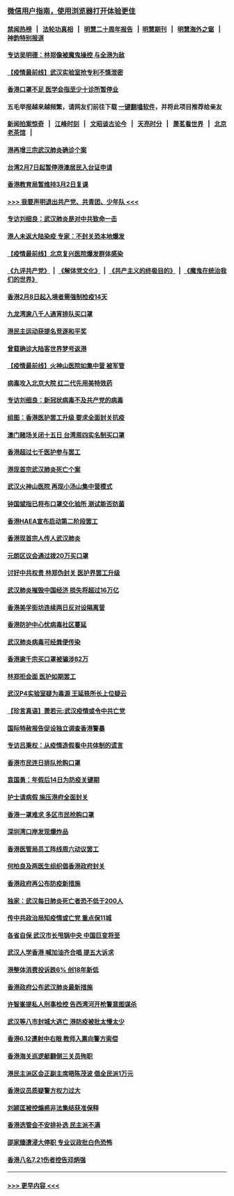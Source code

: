 ### [微信用户指南，使用浏览器打开体验更佳](https://github.com/gfw-breaker/banned-news1/blob/master/indexes/wechat-guide.md?t=0)
#### [禁闻热榜](热点新闻.md?t=0)  &nbsp;&nbsp;|&nbsp;&nbsp; [法轮功真相](https://github.com/gfw-breaker/truth/blob/master/README.md?t=0) &nbsp;&nbsp;|&nbsp;&nbsp; [明慧二十周年报告](https://github.com/gfw-breaker/mh-reports/blob/master/README.md?t=0) &nbsp;&nbsp;|&nbsp;&nbsp;[明慧期刊](https://github.com/gfw-breaker/mh-qikan) &nbsp;&nbsp;|&nbsp;&nbsp; [明慧海外之窗](https://github.com/gfw-breaker/mh-news/blob/master/README.md?t=0) &nbsp;&nbsp;|&nbsp;&nbsp; [神韵特别报道](https://github.com/gfw-breaker/mh-news/blob/master/shenyun.md?t=0)
#### [专访吴明德：林郑像被魔鬼操控 与全港为敌](../pages/nsc415/n11852734.md?t=02081002) 
#### [【疫情最前线】武汉实验室抢专利不慎泄密](../pages/nsc415/n11850310.md?t=02081002) 
#### [香港口罩不足 医学会指至少十诊所暂停业](../pages/nsc415/n11850301.md?t=02081002) 
#### 五毛举报越来越频繁，请网友们前往下载 [一键翻墙软件](https://github.com/gfw-breaker/ssr-accounts)，并将此项目推荐给亲友
#### [新闻拍案惊奇](https://github.com/gfw-breaker/banned-news1/blob/master/pages/link4.md) &nbsp;&nbsp;|&nbsp;&nbsp; [江峰时刻](https://github.com/gfw-breaker/banned-news1/blob/master/pages/link4.md) &nbsp;&nbsp;|&nbsp;&nbsp; [文昭谈古论今](https://github.com/gfw-breaker/banned-news1/blob/master/pages/link4.md) &nbsp;&nbsp;|&nbsp;&nbsp; [天亮时分](https://github.com/gfw-breaker/banned-news1/blob/master/pages/link4.md) &nbsp;&nbsp;|&nbsp;&nbsp; [萧茗看世界](https://github.com/gfw-breaker/banned-news1/blob/master/pages/link4.md) &nbsp;&nbsp;|&nbsp;&nbsp; [北京老茶馆](https://github.com/gfw-breaker/banned-news1/blob/master/pages/link4.md) &nbsp;&nbsp;|&nbsp;&nbsp; 
#### [港再增三宗武汉肺炎确诊个案](../pages/nsc415/n11850328.md?t=02081002) 
#### [台湾2月7日起暂停港澳居民入台证申请](../pages/nsc415/n11850304.md?t=02081002) 
#### [香港教育局暂维持3月2日复课](../pages/nsc415/n11850260.md?t=02081002) 
#### [>>> 我要声明退出共产党、共青团、少年队 <<<](https://github.com/begood0513/goodnews/blob/master/quit/letter.md) 
#### [专访刘细良：武汉肺炎是对中共致命一击](../pages/nsc415/n11849934.md?t=02081002) 
#### [港人未返大陆染疫 专家：不封关恐本地爆发](../pages/nsc415/n11848021.md?t=02081002) 
#### [【疫情最前线】北京复兴医院爆发群体感染](../pages/nsc415/n11847626.md?t=02081002) 
#### [《九评共产党》](https://github.com/begood0513/9ping.md/blob/master/README.md) &nbsp;|&nbsp; [《解体党文化》](../../../../jtdwh.md/blob/master/README.md)  &nbsp;|&nbsp; [《共产主义的终极目的》](../../../../gczydzjmd.md/blob/master/README.md) &nbsp;|&nbsp; [《魔鬼在统治我们的世界》](../../../../mgztzwmdsj.md/blob/master/README.md) 
#### [香港2月8日起入境者需强制检疫14天](../pages/nsc415/n11847658.md?t=02081002) 
#### [九龙湾逾八千人通宵排队买口罩](../pages/nsc415/n11847647.md?t=02081002) 
#### [港民主运动获提名竞逐和平奖](../pages/nsc415/n11847633.md?t=02081002) 
#### [曾载确诊大陆客世界梦号返港](../pages/nsc415/n11847608.md?t=02081002) 
#### [【疫情最前线】火神山医院如集中营 被军管](../pages/nsc415/n11847524.md?t=02081002) 
#### [病毒攻入北京大院 红二代先用美特效药](../pages/nsc415/n11847427.md?t=02081002) 
#### [专访刘细良：新冠状病毒不及共产党的病毒](../pages/nsc415/n11847164.md?t=02081002) 
#### [组图：香港医护罢工升级 要求全面封关抗疫](../pages/nsc415/n11844107.md?t=02081002) 
#### [澳门赌场关闭十五日 台湾周四实名制买口罩](../pages/nsc415/n11845083.md?t=02081002) 
#### [香港超过七千医护参与罢工](../pages/nsc415/n11845051.md?t=02081002) 
#### [港现首宗武汉肺炎死亡个案](../pages/nsc415/n11844998.md?t=02081002) 
#### [武汉火神山医院 再现小汤山集中营模式](../pages/nsc415/n11844763.md?t=02081002) 
#### [钟国斌指已将布口罩交化验所 测试能否防菌](../pages/nsc415/n11842783.md?t=02081002) 
#### [香港HAEA宣布启动第二阶段罢工](../pages/nsc415/n11842723.md?t=02081002) 
#### [香港现首宗人传人武汉肺炎](../pages/nsc415/n11842766.md?t=02081002) 
#### [元朗区议会通过拨20万买口罩](../pages/nsc415/n11842754.md?t=02081002) 
#### [讨好中共权贵 林郑伪封关 医护界罢工升级](../pages/nsc415/n11842359.md?t=02081002) 
#### [武汉肺炎摧毁中国经济 损失将超过16万亿](../pages/nsc415/n11839723.md?t=02081002) 
#### [香港美孚街坊连续两日反对设隔离营](../pages/nsc415/n11839962.md?t=02081002) 
#### [香港防护中心忧病毒社区蔓延](../pages/nsc415/n11839933.md?t=02081002) 
#### [武汉肺炎病毒可经粪便传染](../pages/nsc415/n11839939.md?t=02081002) 
#### [香港逾千宗买口罩被骗涉82万](../pages/nsc415/n11839914.md?t=02081002) 
#### [林郑拒会面 医护如期罢工](../pages/nsc415/n11839892.md?t=02081002) 
#### [武汉P4实验室疑为毒源 王延轶所长上位疑云](../pages/nsc415/n11835543.md?t=02081002) 
#### [【珍言真语】萧若元:武汉疫情或令中共亡党](../pages/nsc415/n11829394.md?t=02081002) 
#### [国际特赦报告促设独立调查香港警暴](../pages/nsc415/n11833845.md?t=02081002) 
#### [专访吕秉权：从疫情造假看中共体制的谎言](../pages/nsc415/n11833813.md?t=02081002) 
#### [香港市民连日排队抢购口罩](../pages/nsc415/n11833794.md?t=02081002) 
#### [袁国勇：年假后14日为防疫关键期](../pages/nsc415/n11831088.md?t=02081002) 
#### [护士请病假 施压港府全面封关](../pages/nsc415/n11831030.md?t=02081002) 
#### [香港一罩难求 多区市民抢购口罩](../pages/nsc415/n11831002.md?t=02081002) 
#### [深圳湾口岸发现爆炸品](../pages/nsc415/n11828802.md?t=02081002) 
#### [香港医管局员工阵线周六动议罢工](../pages/nsc415/n11828762.md?t=02081002) 
#### [何柏良及两医生组织倡香港政府封关](../pages/nsc415/n11828749.md?t=02081002) 
#### [香港政府再公布防疫新措施](../pages/nsc415/n11828716.md?t=02081002) 
#### [独家：武汉每日肺炎死亡者恐不低于200人](../pages/nsc415/n11828240.md?t=02081002) 
#### [传中共政治局知疫情或亡党 重点保11城](../pages/nsc415/n11828145.md?t=02081002) 
#### [各省自保 武汉市长甩锅中央 中国巨变将至](../pages/nsc415/n11828021.md?t=02081002) 
#### [武汉人学香港 喊加油齐合唱 提五大诉求](../pages/nsc415/n11827046.md?t=02081002) 
#### [港整体消费投诉跌6% 创18年新低](../pages/nsc415/n11817280.md?t=02081002) 
#### [香港政府公布武汉肺炎最新措施](../pages/nsc415/n11817152.md?t=02081002) 
#### [许智峯提私人刑事检控 告西湾河开枪警意图谋杀](../pages/nsc415/n11817132.md?t=02081002) 
#### [武汉等八市封城大逃亡 港防疫被批太慢太少](../pages/nsc415/n11817058.md?t=02081002) 
#### [香港6.12遭射中右眼 教师入禀向警方索偿](../pages/nsc415/n11814678.md?t=02081002) 
#### [香港海关巡逻艇翻侧三关员殉职](../pages/nsc415/n11814604.md?t=02081002) 
#### [港民主派区会正副主席晤陈茂波 倡全民派1万元](../pages/nsc415/n11814582.md?t=02081002) 
#### [香港议员质疑警方权力过大](../pages/nsc415/n11814560.md?t=02081002) 
#### [刘颕匡被控煽惑非法集结获准保释](../pages/nsc415/n11811727.md?t=02081002) 
#### [香港选管会不安排补选 民主派不满](../pages/nsc415/n11811691.md?t=02081002) 
#### [邵家臻遭浸大停职 专业议政批白色恐怖](../pages/nsc415/n11811670.md?t=02081002) 
#### [香港八名7.21伤者控告邓炳强](../pages/nsc415/n11811623.md?t=02081002) 

----
#### [ >>> 更早内容 <<< ](../indexes/nsc415-earlier.md)
